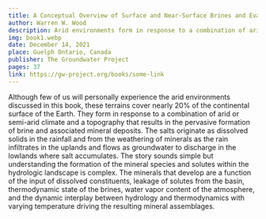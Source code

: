 ```yaml
---
title: A Conceptual Overview of Surface and Near-Surface Brines and Evaporate Minerals
author: Warren W. Wood
description: Arid environments form in response to a combination of arid or semi-arid climate and a topography that results in the pervasive formation of brine and associated mineral deposits. The salts originate as dissolved solids in the rainfall and from the weathering of minerals as the rain infiltrates in the uplands and flows as groundwater to discharge in the lowlands where salt accumulates.
img: book1.webp
date: December 14, 2021
place: Guelph Ontario, Canada
publisher: The Groundwater Project
pages: 37
link: https://gw-project.org/books/some-link
---
```


Although few of us will personally experience the arid environments discussed in this book, these terrains cover nearly 20% of the continental surface of the Earth. They form in response to a combination of arid or semi-arid climate and a topography that results in the pervasive formation of brine and associated mineral deposits. The salts originate as dissolved solids in the rainfall and from the weathering of minerals as the rain infiltrates in the uplands and flows as groundwater to discharge in the lowlands where salt accumulates. The story sounds simple but understanding the formation of the mineral species and solutes within the hydrologic landscape is complex. The minerals that develop are a function of the input of dissolved constituents, leakage of solutes from the basin, thermodynamic state of the brines, water vapor content of the atmosphere, and the dynamic interplay between hydrology and thermodynamics with varying temperature driving the resulting mineral assemblages.
